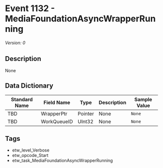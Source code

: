 # Event 1132 - MediaFoundationAsyncWrapperRunning
###### Version: 0

## Description
None

## Data Dictionary
|Standard Name|Field Name|Type|Description|Sample Value|
|---|---|---|---|---|
|TBD|WrapperPtr|Pointer|None|`None`|
|TBD|WorkQueueID|UInt32|None|`None`|

## Tags
* etw_level_Verbose
* etw_opcode_Start
* etw_task_MediaFoundationAsyncWrapperRunning